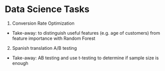 # Data Science Tasks

1. Conversion Rate Optimization
  - Take-away: to distinguish useful features (e.g. age of customers) from feature importance with Random Forest

2. Spanish translation A/B testing
  - Take-away: AB testing and use t-testing to determine if sample size is enough
